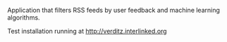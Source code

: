 Application that filters RSS feeds by user feedback and machine learning algorithms.

Test installation running at http://verditz.interlinked.org
